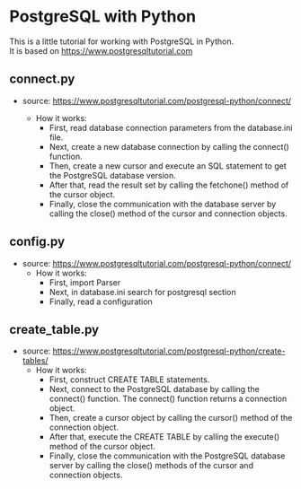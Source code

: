 # PostgreSQL with Python
This is a little tutorial for working with PostgreSQL in Python. \
It is based on https://www.postgresqltutorial.com 

## connect.py
 - source: https://www.postgresqltutorial.com/postgresql-python/connect/ 
    
   - How it works:
     - First, read database connection parameters from the database.ini file. 
     - Next, create a new database connection by calling the connect() function. 
     - Then, create a new cursor and execute an SQL statement to get the PostgreSQL database version. 
     - After that, read the result set by calling the  fetchone() method of the cursor object. 
     - Finally, close the communication with the database server by calling the close() method of the cursor and connection objects.

## config.py
 - source: https://www.postgresqltutorial.com/postgresql-python/connect/ 
   - How it works:
     - First, import Parser
     - Next, in database.ini search for postgresql section
     - Finally, read a configuration

## create_table.py
 - source: https://www.postgresqltutorial.com/postgresql-python/create-tables/ 
   - How it works:
     - First, construct CREATE TABLE statements. 
     - Next, connect to the PostgreSQL database by calling the connect() function. The connect() function returns a connection object. 
     - Then, create a cursor object by calling the cursor() method of the connection object. 
     - After that, execute the CREATE TABLE by calling the execute() method of the cursor object. 
     - Finally, close the communication with the PostgreSQL database server by calling the close() methods of the cursor and connection objects.
 

